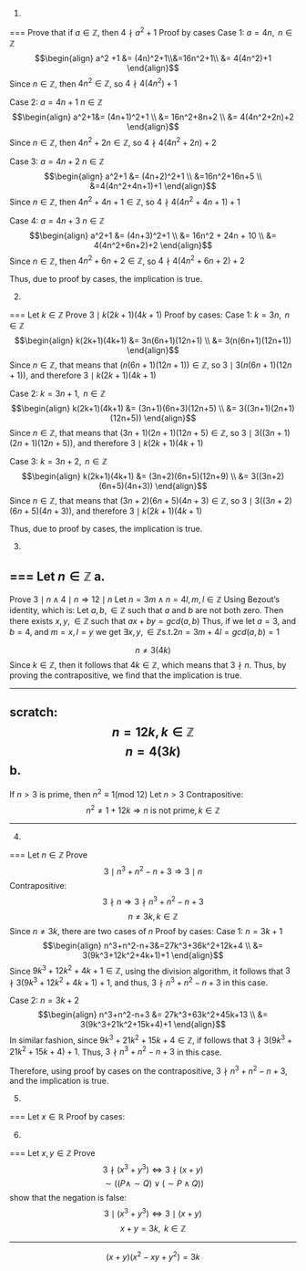 1.
===
Prove that if $a \in \mathbb{Z}$, then $4 \nmid a^2 + 1$
Proof by cases
Case 1: $a = 4n, \text{ } n \in \mathbb{Z}$
$$\begin{align} 
a^2 +1 &= 
(4n)^2+1\\&=16n^2+1\\ 
&= 4(4n^2)+1
\end{align}$$
Since $n \in \mathbb{Z}$, then $4n^2 \in \mathbb{Z}$, so $4 \nmid 4(4n^2)+1$ 

Case 2: $a = 4n + 1 \text{ } n \in \mathbb{Z}$
$$\begin{align}
a^2+1&= (4n+1)^2+1  \\
&= 16n^2+8n+2 \\
&= 4(4n^2+2n)+2
\end{align}$$
Since $n \in \mathbb{Z}$, then $4n^2+2n \in \mathbb{Z}$, so $4 \nmid 4(4n^2+2n)+2$

Case 3: $a = 4n + 2 \text{ } n \in \mathbb{Z}$
$$\begin{align}
a^2+1 &= (4n+2)^2+1 \\
&=16n^2+16n+5 \\
&=4(4n^2+4n+1)+1
\end{align}$$
Since $n \in \mathbb{Z}$, then $4n^2+4n+1 \in \mathbb{Z}$, so $4 \nmid 4(4n^2+4n+1)+1$

Case 4: $a = 4n + 3 \text{ } n \in \mathbb{Z}$
$$\begin{align}
a^2+1 &= (4n+3)^2+1  \\
&= 16n^2 + 24n + 10 \\
&= 4(4n^2+6n+2)+2
\end{align}$$
Since $n \in \mathbb{Z}$, then $4n^2+6n+2 \in \mathbb{Z}$, so $4 \nmid 4(4n^2+6n+2)+2$

Thus, due to proof by cases, the implication is true.

2.
===
Let $k \in \mathbb{Z}$
Prove $3 \mid k(2k+1)(4k+1)$
Proof by cases:
Case 1: $k = 3n, \text{ } n \in \mathbb{Z}$
$$\begin{align}
k(2k+1)(4k+1) &= 3n(6n+1)(12n+1) \\
&= 3(n(6n+1)(12n+1))
\end{align}$$
Since $n \in \mathbb{Z}$, that means that $(n(6n+1)(12n+1)) \in \mathbb{Z}$, so $3 \mid 3(n(6n+1)(12n+1))$, and therefore $3 \mid k(2k+1)(4k+1)$

Case 2: $k = 3n + 1, \text{ } n \in \mathbb{Z}$
$$\begin{align}
k(2k+1)(4k+1) &= (3n+1)(6n+3)(12n+5)  \\
&= 3((3n+1)(2n+1)(12n+5))
\end{align}$$
Since $n \in \mathbb{Z}$, that means that $(3n+1)(2n+1)(12n+5) \in \mathbb{Z}$, so $3 \mid 3((3n+1)(2n+1)(12n+5))$, and therefore $3 \mid k(2k+1)(4k+1)$

Case 3: $k = 3n + 2, \text{ } n \in \mathbb{Z}$
$$\begin{align}
k(2k+1)(4k+1) &= (3n+2)(6n+5)(12n+9)  \\
&= 3((3n+2)(6n+5)(4n+3))
\end{align}$$
Since $n \in \mathbb{Z}$, that means that $(3n+2)(6n+5)(4n+3) \in \mathbb{Z}$, so $3 \mid 3((3n+2)(6n+5)(4n+3))$, and therefore $3 \mid k(2k+1)(4k+1)$

Thus, due to proof by cases, the implication is true.

3.
===
Let $n \in \mathbb{Z}$
a.
---
Prove $3 \mid n \land 4 \mid n \Rightarrow 1 2\mid n$
Let $n = 3m \land n = 4l, m,l \in \mathbb{Z}$
Using Bezout’s identity, which is:
Let $a, b, \in \mathbb{Z}$ such that $a$ and $b$ are not both zero. Then there exists $x, y, \in\mathbb{Z}$ such that $ax+by=gcd(a,b)$
Thus, if we let $a = 3$, and $b = 4$, and $m = x, l = y$
we get $\exists x, y, \in\mathbb{Z} \text{s.t.}$$2n = 3m+4l = gcd(a,b) = 1$

$$n \neq 3(4k)$$
Since $k \in \mathbb{Z}$, then it follows that $4k \in \mathbb{Z}$, which means that $3 \nmid n$.
Thus, by proving the contrapositive, we find that the implication is true.

---
scratch:
$$n = 12k, k \in \mathbb{Z}$$
$$n = 4(3k)$$
b.
---
If $n > 3$ is prime, then $n^2 \equiv 1 (\text{mod } 12)$
Let $n > 3$
Contrapositive:
$$n^2 \neq 1 +12k \Rightarrow n \text{ is not prime}, k \in \mathbb{Z}$$
$$$$


---


4.
===
Let $n \in \mathbb{Z}$
Prove $$3\mid n^3 + n^2 - n +3 \Rightarrow 3 \mid n$$
Contrapositive:
$$3 \nmid n \Rightarrow 3 \nmid n^3+n^2-n+3$$
$$n \neq 3k, k \in \mathbb{Z}$$
Since $n \neq 3k$, there are two cases of $n$
Proof by cases: 
Case 1: $n = 3k+1$
$$\begin{align}
n^3+n^2-n+3&=27k^3+36k^2+12k+4 \\
&= 3(9k^3+12k^2+4k+1)+1
\end{align}$$
Since $9k^3+12k^2+4k+1 \in \mathbb{Z}$, using the division algorithm, it follows that $3 \nmid 3(9k^3+12k^2+4k+1)+1$, and thus, $3 \nmid n^3+n^2-n+3$ in this case.

Case 2: $n = 3k+2$
$$\begin{align}
n^3+n^2-n+3 &= 27k^3+63k^2+45k+13 \\
&= 3(9k^3+21k^2+15k+4)+1
\end{align}$$
In similar fashion, since $9k^3+21k^2+15k+4 \in \mathbb{Z}$, if follows that $3 \nmid 3(9k^3+21k^2+15k+4)+1$. Thus, $3\nmid n^3+n^2-n+3$ in this case.

Therefore, using proof by cases on the contrapositive, $3\nmid n^3+n^2-n+3$, and the implication is true.


5.
===
Let $x \in \mathbb{R}$
Proof by cases:


6.
===
Let $x, y \in \mathbb{Z}$
Prove $$3 \nmid(x^3+y^3) \iff 3 \nmid(x+y)$$
$$\sim((P\land \sim Q)\lor(\sim P \land Q))$$
show that the negation is false:
$$3 \mid (x^3 + y^3) \iff 3 \mid (x+y)$$
$$x+y=3k , \text{ } k \in \mathbb{Z}$$

---

$$(x+y)(x^2-xy+y^2)=3k$$
$$$$

